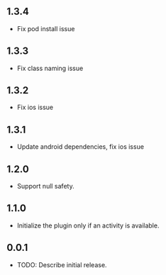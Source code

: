 ## 1.3.4

* Fix pod install issue

## 1.3.3

* Fix class naming issue

## 1.3.2

* Fix ios issue

## 1.3.1

* Update android dependencies, fix ios issue

## 1.2.0

* Support null safety.

## 1.1.0

* Initialize the plugin only if an activity is available.

## 0.0.1

* TODO: Describe initial release.
